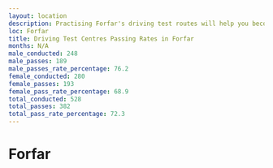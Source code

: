 ```yaml
---
layout: location
description: Practising Forfar's driving test routes will help you become more confident in your gear-changing abilities.
loc: Forfar
title: Driving Test Centres Passing Rates in Forfar
months: N/A
male_conducted: 248
male_passes: 189
male_passes_rate_percentage: 76.2
female_conducted: 280
female_passes: 193
female_pass_rate_percentage: 68.9
total_conducted: 528
total_passes: 382
total_pass_rate_percentage: 72.3
---
```


# Forfar
